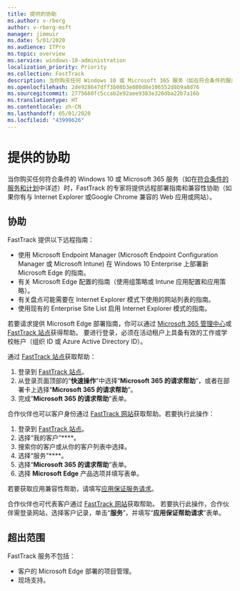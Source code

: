```yaml
---
title: 提供的协助
ms.author: v-rberg
author: v-rberg-msft
manager: jimmuir
ms.date: 5/01/2020
ms.audience: ITPro
ms.topic: overview
ms.service: windows-10-administration
localization_priority: Priority
ms.collection: FastTrack
description: 当你购买任何 Windows 10 或 Microsoft 365 服务（如在符合条件的服务和计划中详述）时，FastTrack 的专家将提供远程部署指南和兼容性协助（如果你有与 Internet Explorer 或Google Chrome 兼容的 Web 应用或网站）。
ms.openlocfilehash: 2de928647dff3b08b3e080d8e106552d8b9a8d76
ms.sourcegitcommit: 2775660fc5ccab2e92aee9383e326dba22b7a16b
ms.translationtype: HT
ms.contentlocale: zh-CN
ms.lasthandoff: 05/01/2020
ms.locfileid: "43999626"
---
```

# <a name="assistance-offered"></a>提供的协助

当你购买任何符合条件的 Windows 10 或 Microsoft 365 服务（如在[符合条件的服务和计划](M365-eligible-services-and-plans.md)中详述）时，FastTrack 的专家将提供远程部署指南和兼容性协助（如果你有与 Internet Explorer 或Google Chrome 兼容的 Web 应用或网站）。 

## <a name="assistance"></a>协助

FastTrack 提供以下远程指南：
- 使用 Microsoft Endpoint Manager (Microsoft Endpoint Configuration Manager 或 Microsoft Intune) 在 Windows 10 Enterprise 上部署新 Microsoft Edge 的指南。
- 有关 Microsoft Edge 配置的指南（使用组策略或 Intune 应用配置和应用策略）。
- 有关盘点可能需要在 Internet Explorer 模式下使用的网站列表的指南。
- 使用现有的 Enterprise Site List 启用 Internet Explorer 模式的指南。

若要请求提供 Microsoft Edge 部署指南，你可以通过 [Microsoft 365 管理中心](https://go.microsoft.com/fwlink/?linkid=2032704)或 [FastTrack 站点](https://go.microsoft.com/fwlink/?linkid=780698)获得帮助。 要进行登录，必须在活动租户上具备有效的工作或学校帐户（组织 ID 或 Azure Active Directory ID）。 

通过 [FastTrack 站点](https://go.microsoft.com/fwlink/?linkid=780698)获取帮助： 
1.    登录到 [FastTrack 站点](https://go.microsoft.com/fwlink/?linkid=780698)。 
2.    从登录页面顶部的“**快速操作**”中选择“**Microsoft 365 的请求帮助**”，或者在部署卡上选择“**Microsoft 365 的请求帮助**”。
3.    完成“**Microsoft 365 的请求帮助**”表单。
  
合作伙伴也可以客户身份通过 [FastTrack 网站](https://go.microsoft.com/fwlink/?linkid=780698)获取帮助。若要执行此操作：
1.    登录到 [FastTrack 站点](https://go.microsoft.com/fwlink/?linkid=780698)。 
2.    选择“我的客户”****。
3.    搜索你的客户或从你的客户列表中选择。
4.    选择“服务”****。
5.    选择“**Microsoft 365 的请求帮助**”表单。
6.    选择 **Microsoft Edge** 产品选项并填写表单。
 
若要获取应用兼容性帮助，请填写[应用保证服务请求](https://go.microsoft.com/fwlink/?linkid=2022721)。

合作伙伴也可代表客户通过 [FastTrack 网站](https://go.microsoft.com/fwlink/?linkid=780698)获取帮助。 若要执行此操作，合作伙伴需登录网站，选择客户记录，单击“**服务**”，并填写“**应用保证帮助请求**”表单。

## <a name="out-of-scope"></a>超出范围

FastTrack 服务不包括：
- 客户的 Microsoft Edge 部署的项目管理。
- 现场支持。

